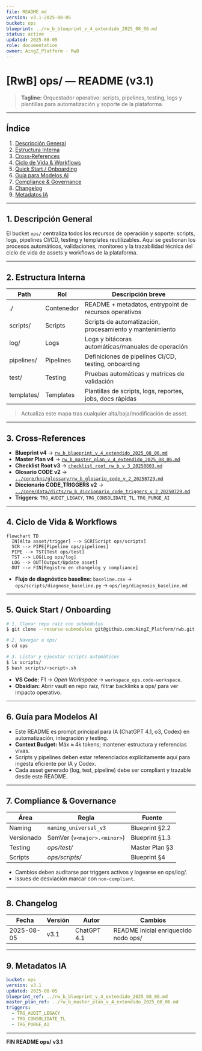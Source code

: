 ```yaml
---
file: README.md
version: v3.1-2025-08-05
bucket: ops
blueprint: ../rw_b_blueprint_v_4_extendido_2025_08_06.md
status: active
updated: 2025-08-05
role: documentation
owner: AingZ_Platform · RwB
---
```


# [RwB] ops/ — README (v3.1)

> **Tagline:** Orquestador operativo: scripts, pipelines, testing, logs y plantillas para automatización y soporte de la plataforma.

---

## Índice
1. [Descripción General](#1-descripción-general)
2. [Estructura Interna](#2-estructura-interna)
3. [Cross‑References](#3-cross-references)
4. [Ciclo de Vida & Workflows](#4-ciclo-de-vida--workflows)
5. [Quick Start / Onboarding](#5-quick-start--onboarding)
6. [Guía para Modelos AI](#6-guía-para-modelos-ai)
7. [Compliance & Governance](#7-compliance--governance)
8. [Changelog](#8-changelog)
9. [Metadatos IA](#9-metadatos-ia)

---

## 1. Descripción General

El bucket `ops/` centraliza todos los recursos de operación y soporte: scripts, logs, pipelines CI/CD, testing y templates reutilizables. Aquí se gestionan los procesos automáticos, validaciones, monitoreo y la trazabilidad técnica del ciclo de vida de assets y workflows de la plataforma.

---

## 2. Estructura Interna

| Path           | Rol         | Descripción breve                                         |
| -------------- | ----------- | -------------------------------------------------------- |
| ./             | Contenedor  | README + metadatos, entrypoint de recursos operativos    |
| scripts/       | Scripts     | Scripts de automatización, procesamiento y mantenimiento |
| log/           | Logs        | Logs y bitácoras automáticas/manuales de operación       |
| pipelines/     | Pipelines   | Definiciones de pipelines CI/CD, testing, onboarding     |
| test/          | Testing     | Pruebas automáticas y matrices de validación             |
| templates/     | Templates   | Plantillas de scripts, logs, reportes, jobs, docs rápidas|

> Actualiza este mapa tras cualquier alta/baja/modificación de asset.

---

## 3. Cross‑References

- **Blueprint v4** → [`rw_b_blueprint_v_4_extendido_2025_08_06.md`](../rw_b_blueprint_v_4_extendido_2025_08_06.md)
- **Master Plan v4** → [`rw_b_master_plan_v_4_extendido_2025_08_06.md`](../rw_b_master_plan_v_4_extendido_2025_08_06.md)
- **Checklist Root v3** → [`checklist_root_rw_b_v_3_20250803.md`](../checklist_root_rw_b_v_3_20250803.md)
- **Glosario CODE v2** → [`../core/kns/glossary/rw_b_glosario_code_v_2_20250729.md`](../core/kns/glossary/rw_b_glosario_code_v_2_20250729.md)
- **Diccionario CODE_TRIGGERS v2** → [`../core/data/dicts/rw_b_diccionario_code_triggers_v_2_20250729.md`](../core/data/dicts/rw_b_diccionario_code_triggers_v_2_20250729.md)
- **Triggers**: `TRG_AUDIT_LEGACY`, `TRG_CONSOLIDATE_TL`, `TRG_PURGE_AI`

---

## 4. Ciclo de Vida & Workflows

```mermaid
flowchart TD
  IN[Alta asset/trigger] --> SCR[Script ops/scripts]
  SCR --> PIPE[Pipeline ops/pipelines]
  PIPE --> TST[Test ops/test]
  TST --> LOG[Log ops/log]
  LOG --> OUT[Output/Update asset]
  OUT --> FIN[Registro en changelog y compliance]
```

- **Flujo de diagnóstico baseline:** `baseline.csv` → `ops/scripts/diagnose_baseline.py` → `ops/log/diagnosis_baseline.md`

---

## 5. Quick Start / Onboarding

```bash
# 1. Clonar repo raíz con submódulos
$ git clone --recurse-submodules git@github.com:AingZ_Platform/rwb.git

# 2. Navegar a ops/
$ cd ops

# 3. Listar y ejecutar scripts automáticos
$ ls scripts/
$ bash scripts/<script>.sh
```

- **VS Code:** F1 → *Open Workspace* → `workspace_ops.code-workspace`.
- **Obsidian:** Abrir vault en repo raíz, filtrar backlinks a ops/ para ver impacto operativo.

---

## 6. Guía para Modelos AI

- Este README es prompt principal para IA (ChatGPT 4.1, o3, Codex) en automatización, integración y testing.
- **Context Budget:** Máx ≈ 4k tokens; mantener estructura y referencias vivas.
- Scripts y pipelines deben estar referenciados explícitamente aquí para ingesta eficiente por IA y Codex.
- Cada asset generado (log, test, pipeline) debe ser compliant y trazable desde este README.

---

## 7. Compliance & Governance

| Área       | Regla                       | Fuente         |
| ---------- | --------------------------- | -------------- |
| Naming     | `naming_universal_v3`       | Blueprint §2.2 |
| Versionado | SemVer (`v<major>.<minor>`) | Blueprint §1.3 |
| Testing    | *ops/test/*                 | Master Plan §3 |
| Scripts    | *ops/scripts/*              | Blueprint §4   |

- Cambios deben auditarse por triggers activos y logearse en ops/log/.
- Issues de desviación marcar con `non-compliant`.

---

## 8. Changelog

| Fecha      | Versión | Autor      | Cambios                             |
| ---------- | ------- | ---------- | ----------------------------------- |
| 2025-08-05 | v3.1    | ChatGPT 4.1 | README inicial enriquecido nodo ops/|

---

## 9. Metadatos IA
```yaml
bucket: ops
version: v3.1
updated: 2025-08-05
blueprint_ref: ../rw_b_blueprint_v_4_extendido_2025_08_06.md
master_plan_ref: ../rw_b_master_plan_v_4_extendido_2025_08_06.md
triggers:
  - TRG_AUDIT_LEGACY
  - TRG_CONSOLIDATE_TL
  - TRG_PURGE_AI
```

---

**FIN README ops/ v3.1**

